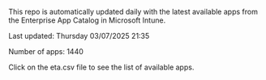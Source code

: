 This repo is automatically updated daily with the latest available apps from the Enterprise App Catalog in Microsoft Intune.

Last updated: Thursday 03/07/2025 21:35

Number of apps: 1440

Click on the eta.csv file to see the list of available apps.
